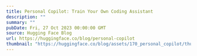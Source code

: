 ```yaml
---
title: Personal Copilot: Train Your Own Coding Assistant
description: ""
summary: ""
pubDate: Fri, 27 Oct 2023 00:00:00 GMT
source: Hugging Face Blog
url: https://huggingface.co/blog/personal-copilot
thumbnail: "https://huggingface.co/blog/assets/170_personal_copilot/thumbnail.png"
---
```


